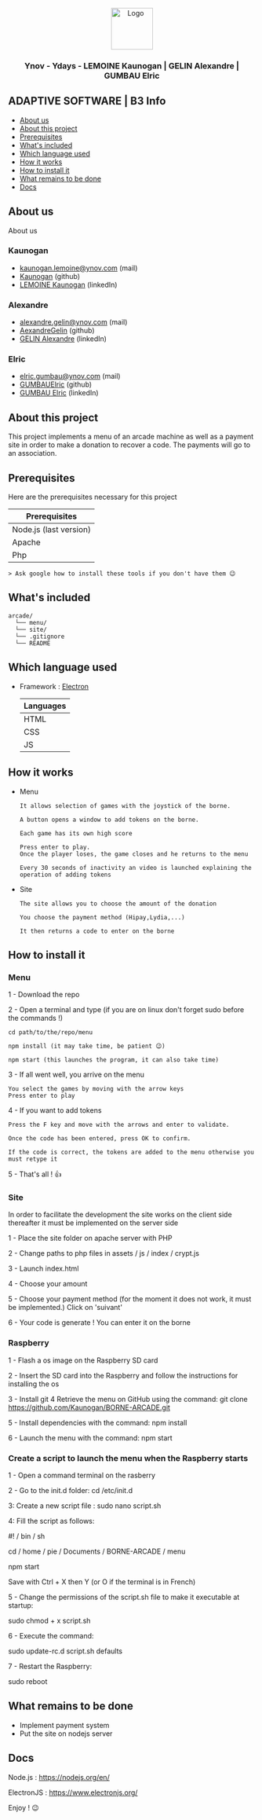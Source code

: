 <p align="center">
  <a href="https://example.com/">
    <img src="https://pbs.twimg.com/profile_images/979714483387092994/PMI-aUXp_400x400.jpg" alt="Logo" width=85 height=85>
  </a>

  <h3 align="center">Ynov - Ydays - LEMOINE Kaunogan | GELIN Alexandre | GUMBAU Elric</h3>
</p>

## ADAPTIVE SOFTWARE | B3 Info

-   [About us](#About-us)
-   [About this project](#About-this-project)
-   [Prerequisites](#Prerequisites)
-   [What's included](#whats-included)
-   [Which language used](#Which-language-used)
-   [How it works](#How-it-works)
-   [How to install it](#how-to-install-it)
-   [What remains to be done](#what-remains-to-be-done)
-   [Docs](#Docs)

## About us

About us

### Kaunogan

-   kaunogan.lemoine@ynov.com (mail)
-   [Kaunogan](https://github.com/Kaunogan) (github)
-   [LEMOINE Kaunogan](https://fr.linkedin.com/in/kaunogan-lemoine-7869a6189) (linkedIn)

### Alexandre

-   alexandre.gelin@ynov.com (mail)
-   [AexandreGelin](https://github.com/AexandreGelin) (github)
-   [GELIN Alexandre](https://fr.linkedin.com/in/alexandre-gelin-12265b171) (linkedIn)

### Elric

-   elric.gumbau@ynov.com (mail)
-   [GUMBAUElric](https://github.com/GUMBAUElric) (github)
-   [GUMBAU Elric](https://fr.linkedin.com/in/elric-gumbau-30943417a/) (linkedIn)

## About this project

This project implements a menu of an arcade machine as well as a payment site in order to make a donation to recover a code.
The payments will go to an association.

## Prerequisites

Here are the prerequisites necessary for this project

   |      Prerequisites     |  
   | ---------------------- |
   |        Node.js (last version)     |  
   |        Apache     |  
   |        Php     |   

    > Ask google how to install these tools if you don't have them 😉

## What's included

```text
arcade/
  └── menu/
  └── site/
  └── .gitignore
  └── README
```

## Which language used

-   Framework : <a href="https://electronjs.org">Electron</a>

     |     Languages     |  
     | ----------------- |
     |        HTML       |  
     |        CSS        |
     |        JS         |

## How it works

-   Menu

        It allows selection of games with the joystick of the borne.

        A button opens a window to add tokens on the borne.

        Each game has its own high score

        Press enter to play.
        Once the player loses, the game closes and he returns to the menu

        Every 30 seconds of inactivity an video is launched explaining the operation of adding tokens

-   Site

        The site allows you to choose the amount of the donation

        You choose the payment method (Hipay,Lydia,...)

        It then returns a code to enter on the borne

## How to install it

### Menu

1 - Download the repo

2 - Open a terminal and type (if you are on linux don't forget sudo before the commands !)

    cd path/to/the/repo/menu

    npm install (it may take time, be patient 😉)

    npm start (this launches the program, it can also take time)

3 - If all went well, you arrive on the menu

    You select the games by moving with the arrow keys
    Press enter to play

4 - If you want to add tokens

    Press the F key and move with the arrows and enter to validate.

    Once the code has been entered, press OK to confirm.

    If the code is correct, the tokens are added to the menu otherwise you must retype it

5 - That's all ! 👍

### Site

In order to facilitate the development the site works on the client side thereafter it must be implemented on the server side

1 - Place the site folder on apache server with PHP

2 - Change paths to php files in assets / js / index / crypt.js

3 - Launch index.html

4 - Choose your amount

5 - Choose your payment method (for the moment it does not work, it must be implemented.) Click on 'suivant'

6 - Your code is generate ! You can enter it on the borne

### Raspberry

1 - Flash a os image on the Raspberry SD card

2 - Insert the SD card into the Raspberry and follow the instructions for installing the os

3 - Install git 4 Retrieve the menu on GitHub using the command: git clone <https://github.com/Kaunogan/BORNE-ARCADE.git>

5 - Install dependencies with the command: npm install

6 - Launch the menu with the command: npm start

### Create a script to launch the menu when the Raspberry starts

1 - Open a command terminal on the rasberry

2 - Go to the init.d folder: cd /etc/init.d

3: Create a new script file : sudo nano script.sh

4: Fill the script as follows:

\#! / bin / sh

cd / home / pie / Documents / BORNE-ARCADE / menu

npm start

Save with Ctrl + X then Y (or O if the terminal is in French)

5 - Change the permissions of the script.sh file to make it executable at startup:

sudo chmod + x script.sh

6 - Execute the command:

sudo update-rc.d script.sh defaults

7 - Restart the Raspberry:

sudo reboot

## What remains to be done

-   Implement payment system
-   Put the site on nodejs server

## Docs

Node.js             : <https://nodejs.org/en/>

ElectronJS               : <https://www.electronjs.org/>

Enjoy ! 😉
